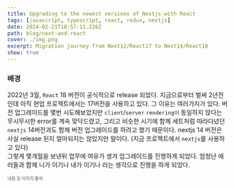```yaml
---
title: Upgrading to the newest versions of Nextjs with React
tags: [javascript, typescript, react, redux, nextjs]
date: 2024-02-21T18:57:11.226Z
path: blog/next-and-react
cover: ./img.png
excerpt: Migration journey from Next12/React17 to Next14/React18
show: true
---
```


### 배경

2022년 3월, `React` 18 버전이 공식적으로 release 되었다. 지금으로부터 벌써 2년전인데 아직 현업 프로젝트에서는 17버전을 사용하고 있다. 그 이유는 여러가지가 있다. 버전 업그레이드를 몇번 시도해보았지만 `client`/`server` `rendering이` 동일하지 않다는 무시무시한 error를 계속 맞닥드렸고, 그리고 비슷한 시기에 함께 세트처럼 따라다녔던 `nextjs` 14버전과도 함께 버전 업그레이드를 하려고 했기 때문이다. nextjs 14 버전은 사실 release 된지 얼마되지는 않았지만 말이다. (지금 프로젝트에서 `nextjs`를 사용하고 있다)  
그렇게 몇개월을 보낸뒤 업무에 여유가 생겨 업그레이드를 진행하게 되었다. 엄청난 에러들과 함께 니가 이기나 내가 이기나 라는 생각으로 진행을 하게 되었다.

<div style="font-size:10px;color:#8b9196;word-break: break-all"><b>내용 및 이미지 출처</b><br/>
</div>
